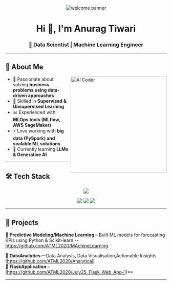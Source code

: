<!-- Profile Banner -->
<p align="center">
  <img src="https://raw.githubusercontent.com/halfrost/halfrost/master/icons/header_.png" alt="welcome banner"/>
</p>

<h1 align="center">Hi 👋, I'm Anurag Tiwari</h1>
<h3 align="center">🚀 Data Scientist | Machine Learning Engineer</h3>

---

## 🌟 About Me  

<img align="right" alt="AI Coder" width="300" src="https://media.giphy.com/media/qgQUggAC3Pfv687qPC/giphy.gif"/>

- 🎯 Passionate about solving **business problems using data-driven approaches**  
- 🤖 Skilled in **Supervised & Unsupervised Learning**  
- 📊 Experienced with **MLOps tools (MLflow, AWS SageMaker)**  
- ⚡ Love working with **big data (PySpark) and scalable ML solutions**  
- 🌱 Currently learning **LLMs & Generative AI**  

---

## 🛠️ Tech Stack  

<p align="center">
  <img src="https://skillicons.dev/icons?i=python,postgres,aws,pytorch,tensorflow,sklearn,pandas,numpy" />
</p>

<p align="center">
  <img src="https://img.shields.io/badge/PySpark-E25A1C?style=for-the-badge&logo=apachespark&logoColor=white"/>
  <img src="https://img.shields.io/badge/MLflow-0194E2?style=for-the-badge&logo=mlflow&logoColor=white"/>
  <img src="https://img.shields.io/badge/AWS%20SageMaker-FF9900?style=for-the-badge&logo=amazonaws&logoColor=white"/>
</p>

---

## 🚀 Projects  

📌 **Predictive Modeling/Machine Learning** – Built ML models for forecasting KPIs using Python & Scikit-learn --https://github.com/ATML2020/MAchineLearning 

📌 **DataAnalytics** –-Data Analysis, Data Visualisation,Actionable Insights (https://github.com/ATML2020/Analytical)  
📌 **FlaskApplication** – (https://github.com/ATML2020/July25_Flask_Web_App-1)**  

---

